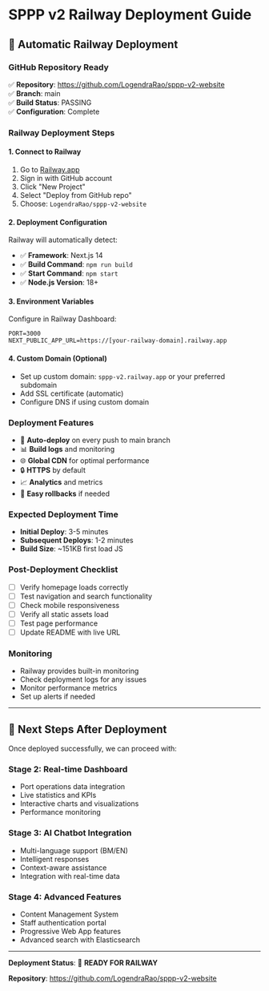 # SPPP v2 Railway Deployment Guide

## 🚀 Automatic Railway Deployment

### GitHub Repository Ready
✅ **Repository**: https://github.com/LogendraRao/sppp-v2-website  
✅ **Branch**: main  
✅ **Build Status**: PASSING  
✅ **Configuration**: Complete  

### Railway Deployment Steps

#### 1. Connect to Railway
1. Go to [Railway.app](https://railway.app)
2. Sign in with GitHub account
3. Click "New Project"
4. Select "Deploy from GitHub repo"
5. Choose: `LogendraRao/sppp-v2-website`

#### 2. Deployment Configuration
Railway will automatically detect:
- ✅ **Framework**: Next.js 14
- ✅ **Build Command**: `npm run build` 
- ✅ **Start Command**: `npm start`
- ✅ **Node.js Version**: 18+

#### 3. Environment Variables
Configure in Railway Dashboard:
```
PORT=3000
NEXT_PUBLIC_APP_URL=https://[your-railway-domain].railway.app
```

#### 4. Custom Domain (Optional)
- Set up custom domain: `sppp-v2.railway.app` or your preferred subdomain
- Add SSL certificate (automatic)
- Configure DNS if using custom domain

### Deployment Features
- 🔄 **Auto-deploy** on every push to main branch
- 📊 **Build logs** and monitoring
- 🌐 **Global CDN** for optimal performance
- 🔒 **HTTPS** by default
- 📈 **Analytics** and metrics
- 🔧 **Easy rollbacks** if needed

### Expected Deployment Time
- **Initial Deploy**: 3-5 minutes
- **Subsequent Deploys**: 1-2 minutes
- **Build Size**: ~151KB first load JS

### Post-Deployment Checklist
- [ ] Verify homepage loads correctly
- [ ] Test navigation and search functionality
- [ ] Check mobile responsiveness
- [ ] Verify all static assets load
- [ ] Test page performance
- [ ] Update README with live URL

### Monitoring
- Railway provides built-in monitoring
- Check deployment logs for any issues
- Monitor performance metrics
- Set up alerts if needed

---

## 🎯 Next Steps After Deployment

Once deployed successfully, we can proceed with:

### Stage 2: Real-time Dashboard
- Port operations data integration
- Live statistics and KPIs
- Interactive charts and visualizations
- Performance monitoring

### Stage 3: AI Chatbot Integration
- Multi-language support (BM/EN)
- Intelligent responses
- Context-aware assistance
- Integration with real-time data

### Stage 4: Advanced Features
- Content Management System
- Staff authentication portal
- Progressive Web App features
- Advanced search with Elasticsearch

---

**Deployment Status**: 🚀 **READY FOR RAILWAY**

**Repository**: https://github.com/LogendraRao/sppp-v2-website